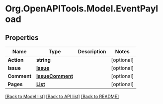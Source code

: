 # Org.OpenAPITools.Model.EventPayload

## Properties

Name | Type | Description | Notes
------------ | ------------- | ------------- | -------------
**Action** | **string** |  | [optional] 
**Issue** | [**Issue**](Issue.md) |  | [optional] 
**Comment** | [**IssueComment**](IssueComment.md) |  | [optional] 
**Pages** | [**List<EventPayloadPagesInner>**](EventPayloadPagesInner.md) |  | [optional] 

[[Back to Model list]](../README.md#documentation-for-models) [[Back to API list]](../README.md#documentation-for-api-endpoints) [[Back to README]](../README.md)

